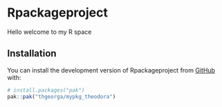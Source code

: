 
<!-- README.md is generated from README.Rmd. Please edit that file -->

# Rpackageproject

<!-- badges: start -->
<!-- badges: end -->

Hello welcome to my R space

## Installation

You can install the development version of Rpackageproject from
[GitHub](https://github.com/) with:

``` r
# install.packages("pak")
pak::pak("thgeorga/mypkg_theodora")
```
